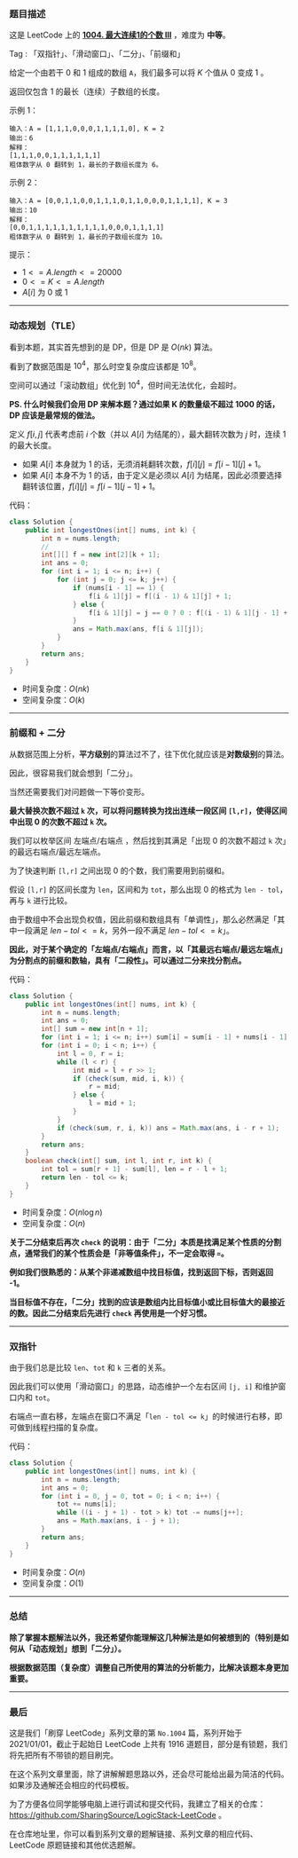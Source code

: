 ### 题目描述

这是 LeetCode 上的 **[1004. 最大连续1的个数 III](https://leetcode-cn.com/problems/max-consecutive-ones-iii/solution/san-chong-jie-fa-cong-dong-tai-gui-hua-d-gxks/)** ，难度为 **中等**。

Tag : 「双指针」、「滑动窗口」、「二分」、「前缀和」



给定一个由若干 $0$ 和 $1$ 组成的数组 `A`，我们最多可以将 $K$ 个值从 $0$ 变成 $1$ 。

返回仅包含 $1$ 的最长（连续）子数组的长度。


示例 1：
```
输入：A = [1,1,1,0,0,0,1,1,1,1,0], K = 2
输出：6
解释： 
[1,1,1,0,0,1,1,1,1,1,1]
粗体数字从 0 翻转到 1，最长的子数组长度为 6。
```
示例 2：
```
输入：A = [0,0,1,1,0,0,1,1,1,0,1,1,0,0,0,1,1,1,1], K = 3
输出：10
解释：
[0,0,1,1,1,1,1,1,1,1,1,1,0,0,0,1,1,1,1]
粗体数字从 0 翻转到 1，最长的子数组长度为 10。
```

提示：
* $1 <= A.length <= 20000$
* $0 <= K <= A.length$
* $A[i]$ 为 $0$ 或 $1$ 

---

### 动态规划（TLE）

看到本题，其实首先想到的是 DP，但是 DP 是 $O(nk)$ 算法。

看到了数据范围是 $10^4$，那么时空复杂度应该都是 $10^8$。

空间可以通过「滚动数组」优化到 $10^4$，但时间无法优化，会超时。

**PS. 什么时候我们会用 DP 来解本题？通过如果 K 的数量级不超过 1000 的话，DP 应该是最常规的做法。**

定义 $f[i,j]$ 代表考虑前 $i$ 个数（并以 $A[i]$ 为结尾的），最大翻转次数为 $j$ 时，连续 $1$ 的最大长度。

* 如果 $A[i]$ 本身就为 1 的话，无须消耗翻转次数，$f[i][j] = f[i - 1][j] + 1$。
* 如果 $A[i]$ 本身不为 1 的话，由于定义是必须以 $A[i]$ 为结尾，因此必须要选择翻转该位置，$f[i][j] = f[i - 1][j - 1] + 1$。

代码：
```Java
class Solution {
    public int longestOnes(int[] nums, int k) {
        int n = nums.length;
        // 
        int[][] f = new int[2][k + 1]; 
        int ans = 0;
        for (int i = 1; i <= n; i++) {
            for (int j = 0; j <= k; j++) {
                if (nums[i - 1] == 1) {
                    f[i & 1][j] = f[(i - 1) & 1][j] + 1;
                } else {
                    f[i & 1][j] = j == 0 ? 0 : f[(i - 1) & 1][j - 1] + 1;
                }
                ans = Math.max(ans, f[i & 1][j]);
            }
        }
        return ans;
    }
}
```
* 时间复杂度：$O(nk)$
* 空间复杂度：$O(k)$

---

### 前缀和 + 二分 

从数据范围上分析，**平方级别**的算法过不了，往下优化就应该是**对数级别**的算法。

因此，很容易我们就会想到「二分」。

当然还需要我们对问题做一下等价变形。

**最大替换次数不超过 `k` 次，可以将问题转换为找出连续一段区间 `[l,r]`，使得区间中出现 0 的次数不超过 `k` 次。**

我们可以枚举区间 左端点/右端点 ，然后找到其满足「出现 0 的次数不超过 `k` 次」的最远右端点/最远左端点。

为了快速判断 `[l,r]` 之间出现 0 的个数，我们需要用到前缀和。

假设 `[l,r]` 的区间长度为 `len`，区间和为 `tot`，那么出现 0 的格式为 `len - tol`，再与 `k` 进行比较。

由于数组中不会出现负权值，因此前缀和数组具有「单调性」，那么必然满足「其中一段满足 $len - tol <= k$，另外一段不满足 $len - tol <= k$」。

**因此，对于某个确定的「左端点/右端点」而言，以「其最远右端点/最远左端点」为分割点的前缀和数轴，具有「二段性」。可以通过二分来找分割点。**

代码：
```Java []
class Solution {
    public int longestOnes(int[] nums, int k) {
        int n = nums.length;
        int ans = 0;
        int[] sum = new int[n + 1];
        for (int i = 1; i <= n; i++) sum[i] = sum[i - 1] + nums[i - 1];
        for (int i = 0; i < n; i++) {
            int l = 0, r = i;
            while (l < r) {
                int mid = l + r >> 1;
                if (check(sum, mid, i, k)) {
                    r = mid;
                } else {
                    l = mid + 1;
                }
            }
            if (check(sum, r, i, k)) ans = Math.max(ans, i - r + 1);
        }
        return ans;
    }
    boolean check(int[] sum, int l, int r, int k) {
        int tol = sum[r + 1] - sum[l], len = r - l + 1;
        return len - tol <= k;
    }
}
```
* 时间复杂度：$O(n\log{n})$
* 空间复杂度：$O(n)$

**关于二分结束后再次 `check` 的说明：由于「二分」本质是找满足某个性质的分割点，通常我们的某个性质会是「非等值条件」，不一定会取得 `=`。**

**例如我们很熟悉的：从某个非递减数组中找目标值，找到返回下标，否则返回 -1。**

**当目标值不存在，「二分」找到的应该是数组内比目标值小或比目标值大的最接近的数。因此二分结束后先进行 `check` 再使用是一个好习惯。**

---

### 双指针

由于我们总是比较 `len`、`tot` 和 `k` 三者的关系。

因此我们可以使用「滑动窗口」的思路，动态维护一个左右区间 `[j, i]` 和维护窗口内和 `tot`。

右端点一直右移，左端点在窗口不满足「`len - tol <= k`」的时候进行右移，即可做到线程扫描的复杂度。

代码：
```Java
class Solution {
    public int longestOnes(int[] nums, int k) {
        int n = nums.length;
        int ans = 0;
        for (int i = 0, j = 0, tot = 0; i < n; i++) {
            tot += nums[i];
            while ((i - j + 1) - tot > k) tot -= nums[j++];
            ans = Math.max(ans, i - j + 1);
        }
        return ans;
    }
}
```
* 时间复杂度：$O(n)$
* 空间复杂度：$O(1)$

---

### 总结

**除了掌握本题解法以外，我还希望你能理解这几种解法是如何被想到的（特别是如何从「动态规划」想到「二分」）。**

**根据数据范围（复杂度）调整自己所使用的算法的分析能力，比解决该题本身更加重要。**

---

### 最后

这是我们「刷穿 LeetCode」系列文章的第 `No.1004` 篇，系列开始于 2021/01/01，截止于起始日 LeetCode 上共有 1916 道题目，部分是有锁题，我们将先把所有不带锁的题目刷完。

在这个系列文章里面，除了讲解解题思路以外，还会尽可能给出最为简洁的代码。如果涉及通解还会相应的代码模板。

为了方便各位同学能够电脑上进行调试和提交代码，我建立了相关的仓库：https://github.com/SharingSource/LogicStack-LeetCode 。

在仓库地址里，你可以看到系列文章的题解链接、系列文章的相应代码、LeetCode 原题链接和其他优选题解。

